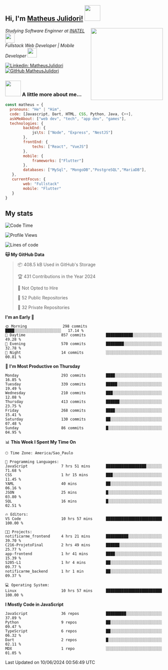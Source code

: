 <h2> Hi, I'm <a href="https://matheusjulidori.github.io" target="_blank">Matheus Julidori!</a> <img src="https://media.giphy.com/media/12oufCB0MyZ1Go/giphy.gif" width="50"></h2>
<img align='right' src="https://media.giphy.com/media/3oKIPnAiaMCws8nOsE/giphy.gif" width="230" height="auto">
<p><em>Studying Software Enginner at <a href="http://www.inatel.br" target="_blank">INATEL</a><img src="https://media.giphy.com/media/fYSnHlufseco8Fh93Z/giphy.gif" width="30"></br>
  Fullstack Web Developer | Mobile Developer <img src="https://media.giphy.com/media/WUlplcMpOCEmTGBtBW/giphy.gif" width="30">
</em></p>

[![Linkedin: MatheusJulidori](https://img.shields.io/badge/-MatheusJulidori-blue?style=flat-square&logo=Linkedin&logoColor=white&link=https://www.linkedin.com/in/MatheusJulidori/)](https://www.linkedin.com/in/MatheusJulidori/)
[![GitHub MatheusJulidori](https://img.shields.io/github/followers/matheusjulidori?label=follow&style=social)](https://github.com/MatheusJulidori)


### <img src="https://media.giphy.com/media/VgCDAzcKvsR6OM0uWg/giphy.gif" width="50"> A little more about me...  

```javascript
const matheus = {
  pronouns: "He" | "Him",
  code: [Javascript, Dart, HTML, CSS, Python, Java, C++],
  askMeAbout: ["web dev", "tech", "app dev", "games"],
  technologies: {
        backEnd: {
            js\ts: ["Node", "Express", "NestJS"]
        },
        frontEnd: {
            techs: ["React", "VueJS"]
        },
        mobile: {
            frameworks: ["Flutter"]
        },
        databases: ["MySql", "MongoDB","PostgreSQL","MariaDB"],
   },
   currentFocus: {
        web: "Fullstack"
        mobile: "Flutter"
   }
}
```
<h2>My stats</h2>

<!--START_SECTION:waka-->
![Code Time](http://img.shields.io/badge/Code%20Time-626%20hrs%2037%20mins-blue)

![Profile Views](http://img.shields.io/badge/Profile%20Views-0-blue)

![Lines of code](https://img.shields.io/badge/From%20Hello%20World%20I%27ve%20Written-6.7%20million%20lines%20of%20code-blue)

**🐱 My GitHub Data** 

> 📦 408.5 kB Used in GitHub's Storage 
 > 
> 🏆 431 Contributions in the Year 2024
 > 
> 🚫 Not Opted to Hire
 > 
> 📜 52 Public Repositories 
 > 
> 🔑 32 Private Repositories 
 > 
**I'm an Early 🐤** 

```text
🌞 Morning                298 commits         ████░░░░░░░░░░░░░░░░░░░░░   17.14 % 
🌆 Daytime                857 commits         ████████████░░░░░░░░░░░░░   49.28 % 
🌃 Evening                570 commits         ████████░░░░░░░░░░░░░░░░░   32.78 % 
🌙 Night                  14 commits          ░░░░░░░░░░░░░░░░░░░░░░░░░   00.81 % 
```
📅 **I'm Most Productive on Thursday** 

```text
Monday                   293 commits         ████░░░░░░░░░░░░░░░░░░░░░   16.85 % 
Tuesday                  339 commits         █████░░░░░░░░░░░░░░░░░░░░   19.49 % 
Wednesday                210 commits         ███░░░░░░░░░░░░░░░░░░░░░░   12.08 % 
Thursday                 413 commits         ██████░░░░░░░░░░░░░░░░░░░   23.75 % 
Friday                   268 commits         ████░░░░░░░░░░░░░░░░░░░░░   15.41 % 
Saturday                 130 commits         ██░░░░░░░░░░░░░░░░░░░░░░░   07.48 % 
Sunday                   86 commits          █░░░░░░░░░░░░░░░░░░░░░░░░   04.95 % 
```


📊 **This Week I Spent My Time On** 

```text
🕑︎ Time Zone: America/Sao_Paulo

💬 Programming Languages: 
JavaScript               7 hrs 51 mins       ██████████████████░░░░░░░   71.68 % 
CSS                      1 hr 15 mins        ███░░░░░░░░░░░░░░░░░░░░░░   11.45 % 
YAML                     40 mins             ██░░░░░░░░░░░░░░░░░░░░░░░   06.16 % 
JSON                     25 mins             █░░░░░░░░░░░░░░░░░░░░░░░░   03.80 % 
SQL                      16 mins             █░░░░░░░░░░░░░░░░░░░░░░░░   02.51 % 

🔥 Editors: 
VS Code                  10 hrs 57 mins      █████████████████████████   100.00 % 

🐱‍💻 Projects: 
notificarme_frontend     4 hrs 21 mins       ██████████░░░░░░░░░░░░░░░   39.70 % 
C216-ProjetoFinal        2 hrs 49 mins       ██████░░░░░░░░░░░░░░░░░░░   25.77 % 
app-frontend             1 hr 41 mins        ████░░░░░░░░░░░░░░░░░░░░░   15.39 % 
S205-L1                  1 hr 4 mins         ██░░░░░░░░░░░░░░░░░░░░░░░   09.77 % 
notificarme_backend      1 hr 1 min          ██░░░░░░░░░░░░░░░░░░░░░░░   09.37 % 

💻 Operating System: 
Linux                    10 hrs 57 mins      █████████████████████████   100.00 % 
```

**I Mostly Code in JavaScript** 

```text
JavaScript               36 repos            █████████░░░░░░░░░░░░░░░░   37.89 % 
Python                   9 repos             ██░░░░░░░░░░░░░░░░░░░░░░░   09.47 % 
TypeScript               6 repos             ██░░░░░░░░░░░░░░░░░░░░░░░   06.32 % 
Dart                     2 repos             █░░░░░░░░░░░░░░░░░░░░░░░░   02.11 % 
MDX                      1 repo              ░░░░░░░░░░░░░░░░░░░░░░░░░   01.05 % 
```




 Last Updated on 10/06/2024 00:56:49 UTC
<!--END_SECTION:waka-->
